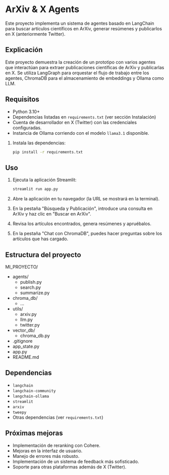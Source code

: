 # ArXiv & X Agents

Este proyecto implementa un sistema de agentes basado en LangChain para buscar artículos científicos en ArXiv, generar resúmenes y publicarlos en X (anteriormente Twitter).

## Explicación

Este proyecto demuestra la creación de un prototipo con varios agentes que interactúan para extraer publicaciones científicas de ArXiv y publicarlas en X. Se utiliza LangGraph para orquestar el flujo de trabajo entre los agentes, ChromaDB para el almacenamiento de embeddings y Ollama como LLM.

## Requisitos

*   Python 3.10+
*   Dependencias listadas en `requirements.txt` (ver sección Instalación)
*   Cuenta de desarrollador en X (Twitter) con las credenciales configuradas.
*   Instancia de Ollama corriendo con el modelo `llama3.1` disponible.


1.  Instala las dependencias:

    ```bash
    pip install -r requirements.txt
    ```

## Uso

1.  Ejecuta la aplicación Streamlit:

    ```bash
    streamlit run app.py
    ```

2.  Abre la aplicación en tu navegador (la URL se mostrará en la terminal).

3.  En la pestaña "Búsqueda y Publicación", introduce una consulta en ArXiv y haz clic en "Buscar en ArXiv".

4.  Revisa los artículos encontrados, genera resúmenes y apruébalos.

5.  En la pestaña "Chat con ChromaDB", puedes hacer preguntas sobre los artículos que has cargado.

## Estructura del proyecto

MI_PROYECTO/
*   agents/
    *   publish.py
    *   search.py
    *   summarize.py
*   chroma_db/
    *   ...
*   utils/
    *   arxiv.py
    *   llm.py
    *   twitter.py
*   vector_db/
    *   chroma_db.py
*   .gitignore
*   app_state.py
*   app.py
*   README.md

## Dependencias

*   `langchain`
*   `langchain-community`
*   `langchain-ollama`
*   `streamlit`
*   `arxiv`
*   `tweepy`
*   Otras dependencias (ver `requirements.txt`)

## Próximas mejoras

*   Implementación de reranking con Cohere.
*   Mejoras en la interfaz de usuario.
*   Manejo de errores más robusto.
*   Implementación de un sistema de feedback más sofisticado.
*   Soporte para otras plataformas además de X (Twitter).
